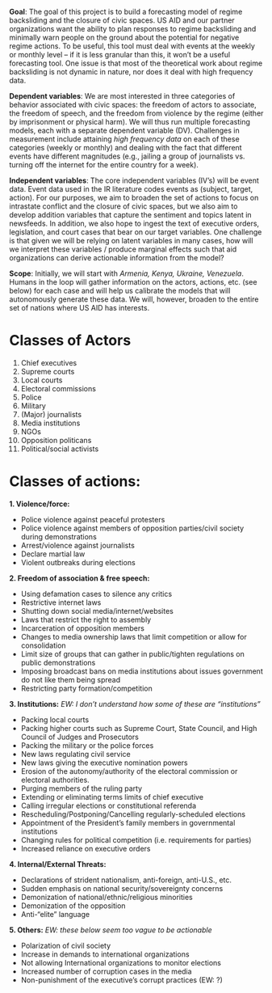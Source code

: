**Goal**: The goal of this project is to build a forecasting model of regime backsliding and the closure of civic spaces.  US AID and our partner organizations want the ability to plan responses to regime backsliding and minimally warn people on the ground about the potential for negative regime actions.  To be useful, this tool must deal with events at the weekly or monthly level – if it is less granular than this, it won’t be a useful forecasting tool.  One issue is that most of the theoretical work about regime backsliding is not dynamic in nature, nor does it deal with high frequency data.

**Dependent variables**: We are most interested in three categories of behavior associated with civic spaces: the freedom of actors to associate, the freedom of speech, and the freedom from violence by the regime (either by imprisonment or physical harm).  We will thus run multiple forecasting models, each with a separate dependent variable (DV).  Challenges in measurement include attaining *high frequency data* on each of these categories (weekly or monthly) and dealing with the fact that different events have different magnitudes (e.g., jailing a group of journalists vs. turning off the internet for the entire country for a week).

**Independent variables**: The core independent variables (IV’s) will be event data.  Event data used in the IR literature codes events as (subject, target, action).  For our purposes, we aim to broaden the set of actions to focus on intrastate conflict and the closure of civic spaces, but we also aim to develop addition variables that capture the sentiment and topics latent in newsfeeds.  In addition, we also hope to ingest the text of executive orders, legislation, and court cases that bear on our target variables.  One challenge is that given we will be relying on latent variables in many cases, how will we interpret these variables / produce marginal effects such that aid organizations can derive actionable information from the model?

**Scope**: Initially, we will start with *Armenia, Kenya, Ukraine, Venezuela*.  Humans in the loop will gather information on the actors, actions, etc. (see below) for each case and will help us calibrate the models that will autonomously generate these data.  We will, however, broaden to the entire set of nations where US AID has interests.


# Classes of Actors

1. Chief executives
1. Supreme courts
1. Local courts
1. Electoral commissions
1. Police
1. Military
1. (Major) journalists
1. Media institutions
1. NGOs
1. Opposition politicans
1. Political/social activists

# Classes of actions:

**1. Violence/force:**   
  * Police violence against peaceful protesters
  * Police violence against members of opposition parties/civil society during demonstrations
  * Arrest/violence against journalists
  * Declare martial law
  * Violent outbreaks during elections

**2. Freedom of association & free speech:**    
  * Using defamation cases to silence any critics
  * Restrictive internet laws
  * Shutting down social media/internet/websites
  * Laws that restrict the right to assembly
  * Incarceration of opposition members
  * Changes to media ownership laws that limit competition or allow for consolidation
  * Limit size of groups that can gather in public/tighten regulations on public demonstrations
  * Imposing broadcast bans on media institutions about issues government do not like them being spread
  * Restricting party formation/competition

**3. Institutions:**    *EW: I don’t understand how some of these are “institutions”*
  * Packing local courts
  * Packing higher courts such as Supreme Court, State Council, and High Council of Judges and Prosecutors
  * Packing the military or the police forces
  * New laws regulating civil service
  * New laws giving the executive nomination powers
  * Erosion of the autonomy/authority of the electoral commission or electoral authorities.
  * Purging members of the ruling party
  * Extending or eliminating terms limits of chief executive
  * Calling irregular elections or constitutional referenda
  * Rescheduling/Postponing/Cancelling regularly-scheduled elections
  * Appointment of the President’s family members in governmental institutions
  * Changing rules for political competition (i.e. requirements for parties)
  * Increased reliance on executive orders

**4. Internal/External Threats:**   
  * Declarations of strident nationalism, anti-foreign, anti-U.S., etc.
  * Sudden emphasis on national security/sovereignty concerns
  * Demonization of national/ethnic/religious minorities
  * Demonization of the opposition
  * Anti-“elite” language

**5. Others:**    *EW: these below seem too vague to be actionable*
  * Polarization of civil society
  * Increase in demands to international organizations
  * Not allowing International organizations to monitor elections
  * Increased number of corruption cases in the media
  * Non-punishment of the executive’s corrupt practices (EW: ?)

